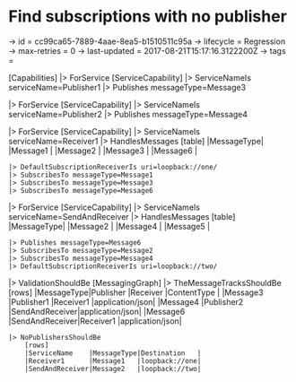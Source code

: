 # Find subscriptions with no publisher

-> id = cc99ca65-7889-4aae-8ea5-b1510511c95a
-> lifecycle = Regression
-> max-retries = 0
-> last-updated = 2017-08-21T15:17:16.3122200Z
-> tags = 

[Capabilities]
|> ForService
    [ServiceCapability]
    |> ServiceNameIs serviceName=Publisher1
    |> Publishes messageType=Message3

|> ForService
    [ServiceCapability]
    |> ServiceNameIs serviceName=Publisher2
    |> Publishes messageType=Message4

|> ForService
    [ServiceCapability]
    |> ServiceNameIs serviceName=Receiver1
    |> HandlesMessages
        [table]
        |MessageType|
        |Message1   |
        |Message2   |
        |Message3   |
        |Message6   |

    |> DefaultSubscriptionReceiverIs uri=loopback://one/
    |> SubscribesTo messageType=Message1
    |> SubscribesTo messageType=Message3
    |> SubscribesTo messageType=Message6

|> ForService
    [ServiceCapability]
    |> ServiceNameIs serviceName=SendAndReceiver
    |> HandlesMessages
        [table]
        |MessageType|
        |Message2   |
        |Message4   |
        |Message5   |

    |> Publishes messageType=Message6
    |> SubscribesTo messageType=Message2
    |> SubscribesTo messageType=Message4
    |> DefaultSubscriptionReceiverIs uri=loopback://two/

|> ValidationShouldBe
    [MessagingGraph]
    |> TheMessageTracksShouldBe
        [rows]
        |MessageType|Publisher      |Receiver       |ContentType     |
        |Message3   |Publisher1     |Receiver1      |application/json|
        |Message4   |Publisher2     |SendAndReceiver|application/json|
        |Message6   |SendAndReceiver|Receiver1      |application/json|

    |> NoPublishersShouldBe
        [rows]
        |ServiceName    |MessageType|Destination   |
        |Receiver1      |Message1   |loopback://one|
        |SendAndReceiver|Message2   |loopback://two|


~~~
